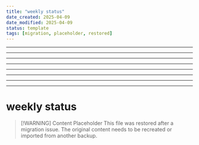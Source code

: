 ```yaml
---
title: "weekly status"
date_created: 2025-04-09
date_modified: 2025-04-09
status: template
tags: [migration, placeholder, restored]
---
```


---

---

---

---

---

---

---

---

# weekly status

> [\!WARNING] Content Placeholder
> This file was restored after a migration issue. The original content needs to be recreated or imported from another backup.

